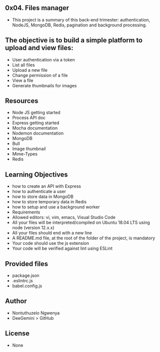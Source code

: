 ## 0x04. Files manager
- This project is a summary of this back-end trimester: authentication, NodeJS, MongoDB, Redis, pagination and background processing.

## The objective is to build a simple platform to upload and view files:
- User authentication via a token
- List all files
- Upload a new file
- Change permission of a file
- View a file
- Generate thumbnails for images

## Resources
- Node JS getting started
- Process API doc
- Express getting started
- Mocha documentation
- Nodemon documentation
- MongoDB
- Bull
- Image thumbnail
- Mime-Types
- Redis

## Learning Objectives
- how to create an API with Express
- how to authenticate a user
- how to store data in MongoDB
- how to store temporary data in Redis
- how to setup and use a background worker
- Requirements
- Allowed editors: vi, vim, emacs, Visual       Studio Code
- All your files will be interpreted/compiled on Ubuntu 18.04 LTS using node (version 12.x.x)
- All your files should end with a new line
- A README.md file, at the root of the folder of the project, is mandatory
- Your code should use the js extension
- Your code will be verified against lint using ESLint

## Provided files
- package.json
- .eslintrc.js
- babel.config.js

## Author
- Nontuthuzelo Ngwenya
- DeeGemini > GitHub

## License
- None